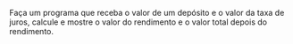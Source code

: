 Faça um programa que receba o valor de um depósito e o valor da taxa de juros, calcule e mostre o
valor do rendimento e o valor total depois do rendimento.
